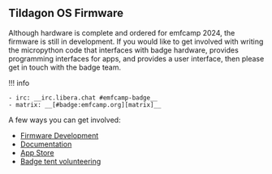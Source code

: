 ## Tildagon OS Firmware

Although hardware is complete and ordered for emfcamp 2024, the firmware is
still in development. If you would like to get involved with writing the
micropython code that interfaces with badge hardware, provides programming
interfaces for apps, and provides a user interface, then please get in touch
with the badge team.

!!! info

    - irc: __irc.libera.chat #emfcamp-badge__
    - matrix: __[#badge:emfcamp.org][matrix]__

A few ways you can get involved:

<div class="grid cards" markdown>

- [Firmware Development][badge-2024-software]
- [Documentation][badge-2024-documentation]
- [App Store][badge-2024-app-store]
- [Badge tent volunteering][badge-tent-volunteering]

</div>

[badge-2024-software]: https://www.github.com/emfcamp/badge-2024-software
[badge-2024-documentation]: https://www.github.com/emfcamp/badge-2024-documentation
[badge-2024-app-store]: https://www.github.com/emfcamp/badge-2024-app-store
[badge-tent-volunteering]: ./badge-tent-volunteering.md
[matrix]: https://matrix.to/#/#badge:emfcamp.org
